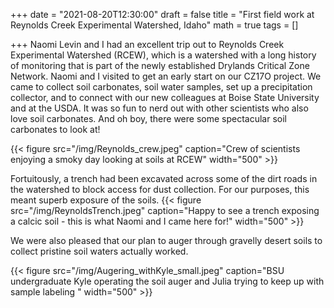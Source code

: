 +++ 
date = "2021-08-20T12:30:00" 
draft = false 
title = "First field work at Reynolds Creek Experimental Watershed, Idaho" 
math = true 
tags = [] 

+++
Naomi Levin and I had an excellent trip out to Reynolds Creek Experimental Watershed (RCEW), which is a watershed with a long history of monitoring that is part of the newly established Drylands Critical Zone Network. Naomi and I visited to get an early start on our CZ17O project.  We came to collect soil carbonates, soil water samples, set up a precipitation collector, and to connect with our new colleagues at Boise State University and at the USDA. It was so fun to nerd out with other scientists who also love soil carbonates. And oh boy, there were some spectacular soil carbonates to look at!


{{< figure src="/img/Reynolds_crew.jpeg" caption="Crew of scientists enjoying a smoky day looking at soils at RCEW" width="500" >}}


Fortuitously, a trench had been excavated across some of the dirt roads in the watershed to block access for dust collection. For our purposes, this meant superb exposure of the soils. 
{{< figure src="/img/ReynoldsTrench.jpeg" caption="Happy to see a trench exposing a calcic soil - this is what Naomi and I came here for!" width="500" >}}

We were also pleased that our plan to auger through gravelly desert soils to collect pristine soil waters actually worked. 

{{< figure src="/img/Augering_withKyle_small.jpeg" caption="BSU undergraduate Kyle operating the soil auger and Julia trying to keep up with sample labeling  " width="500" >}}
